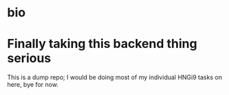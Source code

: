 # bio
# Finally taking this backend thing serious

This is a dump repo; I would be doing most of my individual HNGi9 tasks on here, bye for now. 
